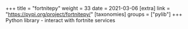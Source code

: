 +++
title = "fortnitepy"
weight = 33
date = 2021-03-06
[extra]
link = "https://pypi.org/project/fortnitepy/"
[taxonomies]
groups = ["pylib"]
+++
Python library - interact with fortnite services

